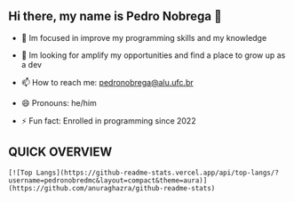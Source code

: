 ## Hi there, my name is Pedro Nobrega 👋


- 🌱 Im focused in improve my programming skills and my knowledge

- 👯 Im looking for amplify my opportunities and find a place to grow up as a dev

- 📫 How to reach me: pedronobrega@alu.ufc.br

- 😄 Pronouns: he/him

- ⚡ Fun fact: Enrolled in programming since 2022

## QUICK OVERVIEW
    [![Top Langs](https://github-readme-stats.vercel.app/api/top-langs/?username=pedronobredmc&layout=compact&theme=aura)](https://github.com/anuraghazra/github-readme-stats)
